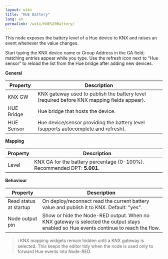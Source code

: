 ```yaml
---
layout: wiki
title: "HUE Battery"
lang: en
permalink: /wiki/HUE%20Battery/
---
```

This node exposes the battery level of a Hue device to KNX and raises an event whenever the value changes.

Start typing the KNX device name or Group Address in the GA field; matching entries appear while you type. Use the refresh icon next to <q>Hue sensor</q> to reload the list from the Hue bridge after adding new devices.

**General**

|Property|Description|
|--|--|
| KNX GW | KNX gateway used to publish the battery level (required before KNX mapping fields appear). |
| HUE Bridge | Hue bridge that hosts the device. |
| HUE Sensor | Hue device/sensor providing the battery level (supports autocomplete and refresh). |

**Mapping**

|Property|Description|
|--|--|
| Level | KNX GA for the battery percentage (0-100%). Recommended DPT: <b>5.001</b>. |

**Behaviour**

|Property|Description|
|--|--|
| Read status at startup | On deploy/reconnect read the current battery value and publish it to KNX. Default: "yes”. |
| Node output pin | Show or hide the Node-RED output. When no KNX gateway is selected the output stays enabled so Hue events continue to reach the flow. |

> ℹ️ KNX mapping widgets remain hidden until a KNX gateway is selected. This keeps the editor tidy when the node is used only to forward Hue events into Node-RED.
